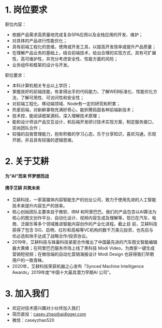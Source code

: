 # 1\. 岗位要求
职位内容：

* 依据产品需求高质量地完成复杂SPA应用以及全栈应用的开发、维护；
* 对具体的产品进行性能优化；
* 具有前端工程化的思维，使用或开发工具，以提高开发效率或提升产品质量；
* 在理解产品业务的基础上，结合前端技术，给出合理的实现方式，具有可扩展性，高可维护性，并充分考虑安全性、性能方面的风险；
* 业务组件和框架的设计与开发。

职位要求：
* 本科计算机相关专业以上学历；
* 掌握良好的前端技能，有拿得出手的代码能力，了解WEB标准化、性能优化方法，了解可用性、可访问性和安全性；
* 对前端工程化、移动端领域、Node有一定的研究和积累；
* 热爱前端，对新鲜事物充满好奇心，能折腾捣鼓各种前端新技术；
* 技术控，能阅读框架源码，深入理解技术原理；
* 能和设计师谈产品交互设计，和后端开发研讨技术实现方案，制定服务接口，崇尚团队合作；
* 较强的自我管理能力，抱有积极的学习心态，乐于分享知识，喜欢沟通，乐观开朗，并且具有较强的逻辑思维。

# 2\. 关于艾耕
#### 为“AI”而来 怀梦想而战
#### 携手艾耕 共筑未来
* 艾耕科技，一家富媒体内容智能生产的创业公司，致力于使用先进的人工智能技术来提升内容生产的效率。
* 核心创始团队主要来自于微软、IBM 和阿里巴巴。我们的产品包含以AI算法为核心的图文创作平台、自动化设计、视频内容生成及理解等，现已在汽车、电商、泛娱乐等多个领域推进智能内容创作的产业化进程。截止目  前，艾耕科技获得了包含 SIG、启明、红杉和高榕等VC机构的数千万美元投资，也先后与优必选和快手达成了战略合作/投资协议。
* 2019年，艾耕科技与锋巢科技紧密合作推出了中国最先进的汽车图文智能编辑器大黄蜂；在阿里巴巴服务市场上线了黑科技 Modi Video，为商家一键生成营销短视频；在微信端的自动化营销海报设计 Modi Design 也获得我们早期用户的一致青睐。
* 2020年，艾耕科技荣获机器之心发布「Synced Machine Intelligence Awards」2019年度“中国十大最具潜力早期AI 公司”。

# 3\. 加入我们
* 欢迎对技术感兴趣对小伙伴加入我们
* 简历直投：casey.zhao@aidigger.com
* 微信：caseyzhao520

